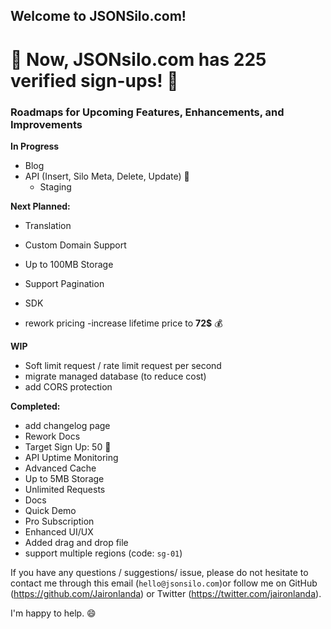 ## Welcome to JSONSilo.com!


# 🎉 Now, JSONsilo.com has 225 verified sign-ups! 🎉

### Roadmaps for Upcoming Features, Enhancements, and Improvements


**In Progress**
- Blog
- API (Insert, Silo Meta, Delete, Update) 🧐
  - Staging 
  
**Next Planned:**
- Translation
- Custom Domain Support
- Up to 100MB Storage
- Support Pagination
- SDK

- rework pricing
-increase lifetime price to **72$** 💰

**WIP**
- Soft limit request / rate limit request per second
- migrate managed database (to reduce cost)
- add CORS protection
  
**Completed:**
- add changelog page
- Rework Docs
- Target Sign Up: 50 🎉
- API Uptime Monitoring
- Advanced Cache
- Up to 5MB Storage
- Unlimited Requests
- Docs
- Quick Demo
- Pro Subscription
- Enhanced UI/UX
- Added drag and drop file
- support multiple regions (code: `sg-01`)
  
If you have any questions / suggestions/ issue, please do not hesitate to contact me through this email (`hello@jsonsilo.com`)or follow me on GitHub (https://github.com/Jaironlanda) or Twitter (https://twitter.com/jaironlanda).

I'm happy to help. 😄
